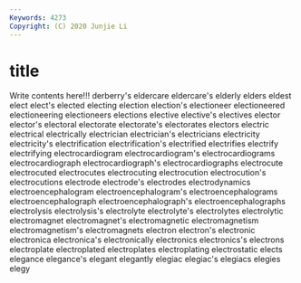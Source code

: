 ```yaml
---
Keywords: 4273
Copyright: (C) 2020 Junjie Li
---
```


# title

Write contents here!!!
derberry's 
eldercare 
eldercare's 
elderly
elders 
eldest 
elect 
elect's 
elected 
electing 
election 
election's 
electioneer 
electioneered
electioneering 
electioneers 
elections 
elective 
elective's 
electives 
elector 
elector's 
electoral 
electorate
electorate's 
electorates 
electors 
electric 
electrical 
electrically 
electrician 
electrician's 
electricians 
electricity
electricity's 
electrification 
electrification's 
electrified 
electrifies 
electrify 
electrifying 
electrocardiogram 
electrocardiogram's 
electrocardiograms
electrocardiograph 
electrocardiograph's 
electrocardiographs 
electrocute 
electrocuted 
electrocutes 
electrocuting 
electrocution 
electrocution's 
electrocutions
electrode 
electrode's 
electrodes 
electrodynamics 
electroencephalogram 
electroencephalogram's 
electroencephalograms 
electroencephalograph 
electroencephalograph's 
electroencephalographs
electrolysis 
electrolysis's 
electrolyte 
electrolyte's 
electrolytes 
electrolytic 
electromagnet 
electromagnet's 
electromagnetic 
electromagnetism
electromagnetism's 
electromagnets 
electron 
electron's 
electronic 
electronica 
electronica's 
electronically 
electronics 
electronics's
electrons 
electroplate 
electroplated 
electroplates 
electroplating 
electrostatic 
elects 
elegance 
elegance's 
elegant
elegantly 
elegiac 
elegiac's 
elegiacs 
elegies 
elegy 
